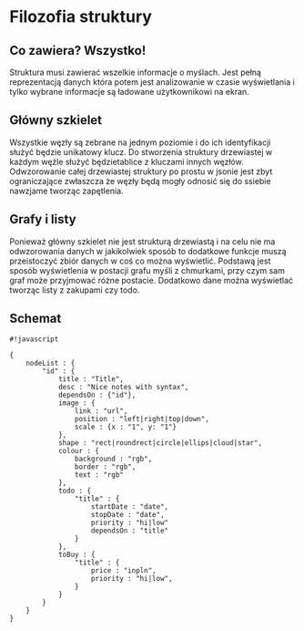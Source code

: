 # Filozofia struktury #

## Co zawiera? Wszystko! ##

Struktura musi zawierać wszelkie informacje o myślach. Jest pełną reprezentacją danych która potem jest analizowanie w czasie wyświetlania i tylko wybrane informacje są ładowane użytkownikowi na ekran.

## Główny szkielet ##

Wszystkie węzły są zebrane na jednym poziomie i do ich identyfikacji służyć będzie unikatowy klucz. Do stworzenia struktury drzewiastej w każdym węźle służyć będzietablice z kluczami innych węzłów. Odwzorowanie całej drzewiastej struktury po prostu w jsonie jest zbyt ograniczające zwłaszcza że węzły będą mogły odnosić się do ssiebie nawzjame tworząc zapętlenia.

## Grafy i listy ##

Ponieważ główny szkielet nie jest strukturą drzewiastą i na celu nie ma odwzorowania danych w jakikolwiek sposób to dodatkowe funkcje muszą przeistoczyć zbiór danych w coś co można wyświetlić. Podstawą jest sposób wyświetlenia w postacji grafu myśli z chmurkami, przy czym sam graf może przyjmować różne postacie. Dodatkowo dane można wyświetlać tworząc listy z zakupami czy todo.

## Schemat ##

```
#!javascript

{
    nodeList : {
        "id" : {
            title : "Title",
            desc : "Nice notes with syntax",
            dependsOn : {"id"},
            image : {
                link : "url",
                position : "left|right|top|down",
                scale : {x : "1", y: "1"}
            },
            shape : "rect|roundrect|circle|ellips|cloud|star",
            colour : {
                background : "rgb",
                border : "rgb",
                text : "rgb"
            },
            todo : {
                "title" : {
                    startDate : "date",
                    stopDate : "date",
                    priority : "hi|low"
                    dependsOn : "title"
                }
            },
            toBuy : {
                "title" : {
                    price : "inpln",
                    priority : "hi|low",
                }
            }
        }
    }
}
```
